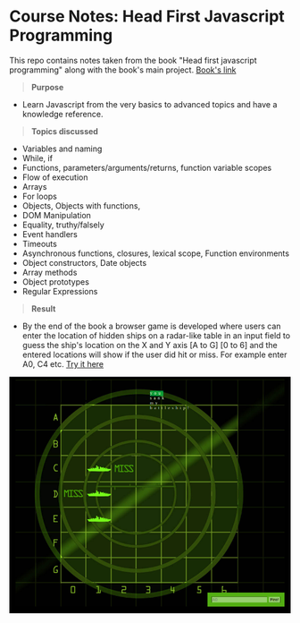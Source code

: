 # Course Notes: Head First Javascript Programming
This repo contains notes taken from the book "Head first javascript programming" along with the book's main project. [Book's link](https://www.oreilly.com/library/view/head-first-javascript/9781449340124/)

>**Purpose**
- Learn Javascript from the very basics to advanced topics and have a knowledge reference.

>**Topics discussed**
- Variables and naming
- While, if
- Functions, parameters/arguments/returns, function variable scopes
- Flow of execution
- Arrays
- For loops
- Objects, Objects with functions, 
- DOM Manipulation
- Equality, truthy/falsely
- Event handlers
- Timeouts
- Asynchronous functions, closures, lexical scope, Function environments
- Object constructors, Date objects
- Array methods
- Object prototypes
- Regular Expressions

>**Result**
- By the end of the book a browser game is developed where users can enter the location of hidden ships on a radar-like table in an input field to guess the ship's location on the X and Y axis [A to G] [0 to 6] and the entered locations will show if the user did hit or miss. For example enter A0, C4 etc.  [Try it here](https://htmlpreview.github.io/?https://github.com/SheriffKoder/Course--Phase1--HeadFirstJavascriptProgramming/blob/main/ex-ship2/ex-ship2-page359.html)

![screenshot](screenshot.png)
